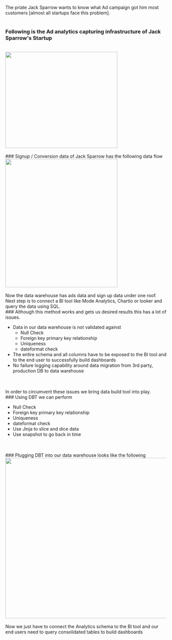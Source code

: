 The priate Jack Sparrow wants to know what Ad campaign got him most customers [almost all startups face this problem].
<br  /> 
<br  /> 
### Following is the Ad analytics capturing infrastructure of Jack Sparrow's Startup
<br>
<img src="https://github.com/cdevairakkam7/data_engineering/blob/main/Ads%20Infrastructure.png" width="350" height="300" />
<br  /> 
<br  /> 
### Signup / Conversion data of Jack Sparrow has the following data flow
<br>
<img src="https://github.com/cdevairakkam7/data_engineering/blob/main/Signup%20:%20Conversion%20data.png" width="350" height="400" />
<br  /> 
<br  />
Now the data warehouse has ads data and sign up data under one roof.
<br>
Next step is to connect a BI tool like Mode Analytics, Chartio or looker and query the data using SQL.
<br> 
### Although this method works and gets us desired results this has a lot of issues.

* Data in our data warehouse is not validated against
  * Null Check 
  * Foreign key primary key relationship 
  * Uniqueness
  * dateformat check 
* The entire schema and all columns have to be exposed to the BI tool and to the end user to successfully build dashboards
* No failure logging capability around data migration from 3rd party, production DB to data warehouse
<br  /> 
<br  />
In order to circumvent these issues we bring data build tool into play.
<br>
### Using DBT we can perform 

 * Null Check 
 * Foreign key primary key relationship 
 * Uniqueness
 * dateformat check
 * Use Jinja to slice and dice data
 * Use snapshot to go back in time


<br  /> 
<br  />
### Plugging DBT into our data warehouse looks like the following 
<img src="https://github.com/cdevairakkam7/data_engineering/blob/main/DBT%20Infrastructure.png"width="600" height="500" />
<br  /> 
<br  />
Now we just have to connect the Analytics schema to the BI tool and our end users need to query consolidated tables to build dashboards
